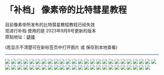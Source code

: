 # 「补档」 像素帝的比特彗星教程

目前像素帝所发布的比特彗星教程教程已经失效  
现进行补档 使用的是 2023年9月8号更新的版本  
原贴地址：[链接](https://www.cometbbs.com/t/85757)  

(若显示不清楚可在新标签页中打开图片 或 保存到本地查看)  

---

![](../../图片/补档-像素帝的bc教程/比特彗星-教程-[2023.09.08]_Page1.jpg)
![](../../图片/补档-像素帝的bc教程/比特彗星-教程-[2023.09.08]_Page2.jpg)
![](../../图片/补档-像素帝的bc教程/比特彗星-教程-[2023.09.08]_Page3.jpg)
![](../../图片/补档-像素帝的bc教程/比特彗星-教程-[2023.09.08]_Page4.jpg)
![](../../图片/补档-像素帝的bc教程/比特彗星-教程-[2023.09.08]_Page5.jpg)
![](../../图片/补档-像素帝的bc教程/比特彗星-教程-[2023.09.08]_Page6.jpg)
![](../../图片/补档-像素帝的bc教程/比特彗星-教程-[2023.09.08]_Page7.jpg)
![](../../图片/补档-像素帝的bc教程/比特彗星-教程-[2023.09.08]_Page8.jpg)
![](../../图片/补档-像素帝的bc教程/比特彗星-教程-[2023.09.08]_Page9.jpg)
![](../../图片/补档-像素帝的bc教程/比特彗星-教程-[2023.09.08]_Page10.jpg)
![](../../图片/补档-像素帝的bc教程/比特彗星-教程-[2023.09.08]_Page11.jpg)
![](../../图片/补档-像素帝的bc教程/比特彗星-教程-[2023.09.08]_Page12.jpg)
![](../../图片/补档-像素帝的bc教程/比特彗星-教程-[2023.09.08]_Page13.jpg)
![](../../图片/补档-像素帝的bc教程/比特彗星-教程-[2023.09.08]_Page14.jpg)
![](../../图片/补档-像素帝的bc教程/比特彗星-教程-[2023.09.08]_Page15.jpg)
![](../../图片/补档-像素帝的bc教程/比特彗星-教程-[2023.09.08]_Page16.jpg)
![](../../图片/补档-像素帝的bc教程/比特彗星-教程-[2023.09.08]_Page17.jpg)
![](../../图片/补档-像素帝的bc教程/比特彗星-教程-[2023.09.08]_Page18.jpg)
![](../../图片/补档-像素帝的bc教程/比特彗星-教程-[2023.09.08]_Page19.jpg)
![](../../图片/补档-像素帝的bc教程/比特彗星-教程-[2023.09.08]_Page20.jpg)
![](../../图片/补档-像素帝的bc教程/比特彗星-教程-[2023.09.08]_Page21.jpg)
![](../../图片/补档-像素帝的bc教程/比特彗星-教程-[2023.09.08]_Page22.jpg)
![](../../图片/补档-像素帝的bc教程/比特彗星-教程-[2023.09.08]_Page23.jpg)
![](../../图片/补档-像素帝的bc教程/比特彗星-教程-[2023.09.08]_Page24.jpg)
![](../../图片/补档-像素帝的bc教程/比特彗星-教程-[2023.09.08]_Page25.jpg)
![](../../图片/补档-像素帝的bc教程/比特彗星-教程-[2023.09.08]_Page26.jpg)
![](../../图片/补档-像素帝的bc教程/比特彗星-教程-[2023.09.08]_Page27.jpg)
![](../../图片/补档-像素帝的bc教程/比特彗星-教程-[2023.09.08]_Page28.jpg)
![](../../图片/补档-像素帝的bc教程/比特彗星-教程-[2023.09.08]_Page29.jpg)
![](../../图片/补档-像素帝的bc教程/比特彗星-教程-[2023.09.08]_Page30.jpg)
![](../../图片/补档-像素帝的bc教程/比特彗星-教程-[2023.09.08]_Page31.jpg)
![](../../图片/补档-像素帝的bc教程/比特彗星-教程-[2023.09.08]_Page32.jpg)
![](../../图片/补档-像素帝的bc教程/比特彗星-教程-[2023.09.08]_Page33.jpg)
![](../../图片/补档-像素帝的bc教程/比特彗星-教程-[2023.09.08]_Page34.jpg)
![](../../图片/补档-像素帝的bc教程/比特彗星-教程-[2023.09.08]_Page35.jpg)
![](../../图片/补档-像素帝的bc教程/比特彗星-教程-[2023.09.08]_Page36.jpg)
![](../../图片/补档-像素帝的bc教程/比特彗星-教程-[2023.09.08]_Page37.jpg)
![](../../图片/补档-像素帝的bc教程/比特彗星-教程-[2023.09.08]_Page38.jpg)
![](../../图片/补档-像素帝的bc教程/比特彗星-教程-[2023.09.08]_Page39.jpg)
![](../../图片/补档-像素帝的bc教程/比特彗星-教程-[2023.09.08]_Page40.jpg)
![](../../图片/补档-像素帝的bc教程/比特彗星-教程-[2023.09.08]_Page41.jpg)
![](../../图片/补档-像素帝的bc教程/比特彗星-教程-[2023.09.08]_Page42.jpg)
![](../../图片/补档-像素帝的bc教程/比特彗星-教程-[2023.09.08]_Page43.jpg)
![](../../图片/补档-像素帝的bc教程/比特彗星-教程-[2023.09.08]_Page44.jpg)
![](../../图片/补档-像素帝的bc教程/比特彗星-教程-[2023.09.08]_Page45.jpg)
![](../../图片/补档-像素帝的bc教程/比特彗星-教程-[2023.09.08]_Page46.jpg)
![](../../图片/补档-像素帝的bc教程/比特彗星-教程-[2023.09.08]_Page47.jpg)
![](../../图片/补档-像素帝的bc教程/比特彗星-教程-[2023.09.08]_Page48.jpg)
![](../../图片/补档-像素帝的bc教程/比特彗星-教程-[2023.09.08]_Page49.jpg)



